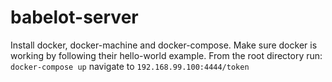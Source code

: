 # babelot-server


Install docker, docker-machine and docker-compose.
Make sure docker is working by following their hello-world example.
From the root directory run:
``docker-compose up``
navigate to
``192.168.99.100:4444/token``
